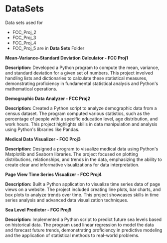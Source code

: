 # DataSets
Data sets used for
- FCC_Proj_2
- FCC_Proj_3
- FCC_Proj_4
- FCC_Proj_5
are in **Data Sets** Folder

**Mean-Variance-Standard Deviation Calculator - FCC Proj1**

**Description:** Developed a Python program to compute the mean, variance, and standard deviation for a given set of numbers. This project involved handling lists and dictionaries to calculate these statistical measures, demonstrating proficiency in fundamental statistical analysis and Python's mathematical operations.

 **Demographic Data Analyzer - FCC Proj2**

**Description:** Created a Python script to analyze demographic data from a census dataset. The program computed various statistics, such as the percentage of people with a specific education level, age distribution, and work hours. This project highlights skills in data manipulation and analysis using Python's libraries like Pandas.

**Medical Data Visualizer - FCC Proj3**

**Description:** Designed a program to visualize medical data using Python's Matplotlib and Seaborn libraries. The project focused on plotting distributions, relationships, and trends in the data, emphasizing the ability to create clear and informative visualizations for data interpretation.

**Page View Time Series Visualizer - FCC Proj4**

**Description:** Built a Python application to visualize time series data of page views on a website. The project included creating line plots, bar charts, and box plots to analyze trends over time. This project showcases skills in time series analysis and advanced data visualization techniques.

**Sea Level Predictor - FCC Proj5**

**Description:** Implemented a Python script to predict future sea levels based on historical data. The program used linear regression to model the data and forecast future trends, demonstrating proficiency in predictive modeling and the application of statistical methods to real-world problems.
